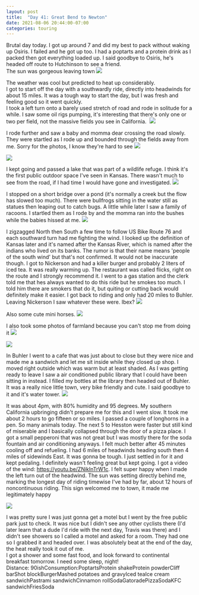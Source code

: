 ```yaml
---
layout: post
title:  "Day 41: Great Bend to Newton"
date: 2021-08-06 20:44:00-07:00
categories: touring
---
```

  
Brutal day today. I got up around 7 and did my best to pack without waking up Osiris. I failed and he got up too. I had a poptarts and a protein drink as I packed then got everything loaded up. I said goodbye to Osiris, he's headed off route to Hutchinson to see a friend.  
The sun was gorgeous leaving town
[![](/assets/1628307744244169-1.png)](/assets/1628307744244169-1.png)
  
The weather was cool but predicted to heat up considerably.   
I got to start off the day with a southwardly ride, directly into headwinds for about 15 miles. It was a tough way to start the day, but I was fresh and feeling good so it went quickly.   
I took a left turn onto a barely used stretch of road and rode in solitude for a while. I saw some oil rigs pumping, it's interesting that there's only one or two per field, not the massive fields you see in California. 
[![](/assets/1628307740070303-2.png)](/assets/1628307740070303-2.png)
  
I rode further and saw a baby and momma dear crossing the road slowly. They were startled as I rode up and bounded through the fields away from me. Sorry for the photos, I know they're hard to see
[![](/assets/1628307737401111-3.png)](/assets/1628307737401111-3.png)

[![](/assets/1628307733896432-4.png)](/assets/1628307733896432-4.png)
  
I kept going and passed a lake that was part of a wildlife refuge. I think it's the first public outdoor space I've seen in Kansas. There wasn't much to see from the road, if I had time I would have gone and investigated.
[![](/assets/1628307729024614-5.png)](/assets/1628307729024614-5.png)
  
I stopped on a short bridge over a pond (it's normally a creek but the flow has slowed too much). There were bullfrogs sitting in the water still as statues then leaping out to catch bugs. A little while later I saw a family of racoons. I startled them as I rode by and the momma ran into the bushes while the babies hissed at me.
[![](/assets/1628307725382950-6.png)](/assets/1628307725382950-6.png)
  
I zigzagged North then South a few time to follow US Bike Route 76 and each southward turn had me fighting the wind. I looked up the definition of Kansas later and it's named after the Kansas River, which is named after the indians who lived on its banks. The rumor is that their name means 'people of the south wind' but that's not confirmed. It would not be inaccurate though. I got to Nickerson and had a killer burger and probably 2 liters of iced tea. It was really warming up. The restaurant was called flicks, right on the route and I strongly recommend it. I went to a gas station and the clerk told me that hes always wanted to do this ride but he smokes too much. I told him there are smokers that do it, but quiting or cutting back would definitely make it easier. I got back to riding and only had 20 miles to Buhler. Leaving Nickerson I saw whatever these were. Ibex?
[![](/assets/1628307722119428-7.png)](/assets/1628307722119428-7.png)
  
Also some cute mini horses.
[![](/assets/1628307717552497-8.png)](/assets/1628307717552497-8.png)
  
I also took some photos of farmland because you can't stop me from doing it
[![](/assets/1628307712827129-9.png)](/assets/1628307712827129-9.png)

[![](/assets/1628307708631404-10.png)](/assets/1628307708631404-10.png)
  
In Buhler I went to a cafe that was just about to close but they were nice and made me a sandwich and let me sit inside while they closed up shop. I moved right outside which was warm but at least shaded. As I was getting ready to leave I saw a air conditioned public library that I could have been sitting in instead. I filled my bottles at the library then headed out of Buhler. It was a really nice little town, very bike friendly and cute. I said goodbye to it and it's water tower.
[![](/assets/1628307876124259-0.png)](/assets/1628307876124259-0.png)
  
It was about 4pm, with 80% humidity and 95 degrees. My southern California upbringing didn't prepare me for this and I went slow. It took me about 2 hours to go fifteen or so miles. I passed a couple of longhorns in a pen. So many animals today. The next 5 to Hesston were faster but still kind of miserable and I basically collapsed through the door of a pizza place. I got a small pepperoni that was not great but I was mostly there for the soda fountain and air conditioning anyways. I felt much better after 45 minutes cooling off and refueling. I had 6 miles of headwinds heading south then 4 miles of sidewinds East. It was gonna be tough. I just settled in for it and kept pedaling. I definitely wasn't feeling great but kept going. I got a video of the wind: <https://youtu.be/ZNikInTrW1c>. I felt super happy when I made the left turn out of the headwind. The sun was setting directly behind me, marking the longest day of riding timewise I've had by far, about 12 hours of noncontinuous riding. This sign welcomed me to town, it made me legitimately happy  

[![](/assets/1628307872799586-1.png)](/assets/1628307872799586-1.png)
  
  
I was pretty sure I was just gonna get a motel but I went by the free public park just to check. It was nice but I didn't see any other cyclists there (I'd later learn that a dude I'd ride with the next day, Travis was there) and I didn't see showers so I called a motel and asked for a room. They had one so I grabbed it and headed over. I was absolutely beat at the end of the day, the heat really took it out of me.   
I got a shower and some fast food, and look forward to continental breakfast tomorrow. I need some sleep, night!  
Distance: 90ishConsumption:PoptartsProtein shakeProtein powderCliff barShot blockBurgerMashed potatoes and gravyIced teaIce cream sandwichPastrami sandwichCinnamon rollSodaGatoradePizzaSodaKFC sandwichFriesSoda
